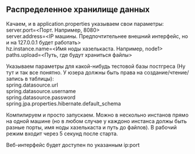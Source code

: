 ## Распределенное хранилище данных
Качаем, и в application.properties указываем свои параметры:    
server.port=<Порт. Например, 8080>   
server.address=<IP машины. Предпочтительнее внешний интерфейс, но и на 127.0.0.1 будет работать>   
hz.instance.name=<Имя ноды хазелькаста. Например, node1>    
paths.upload=<Путь, где будут храниться файлы>  

Указываем параметры для какой-нибудь тестовой базы постгреса (Ну тут и так все понятно. У юзера должны быть права на создание/чтение/запись в таблицы):  
spring.datasource.url    
spring.datasource.username    
spring.datasource.password 
spring.jpa.properties.hibernate.default_schema 

Компилируем и просто запускаем. Можно в нескольно инстанов прямо на одной машине (но в любом случае у каждоно инстанса должы быть разные порты, имя ноды хазелькаста и путь до файлов). В рабочий режим входит через 5 секунд после старта. 

Веб-интерфейс будет доступен по указанным ip:port